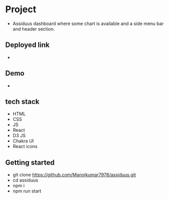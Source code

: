 # Project
- Assiduus dashboard where some chart is available and a side menu bar and header section.

## Deployed link
- 
## Demo
- 


## tech stack
- HTML
- CSS
- JS
- React
- D3 JS
- Chakra UI
- React icons


## Getting started
- git clone https://github.com/Manojkumar7978/assiduus.git
- cd assiduus
- npm i
- npm run start
